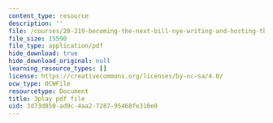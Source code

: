 ```yaml
---
content_type: resource
description: ''
file: /courses/20-219-becoming-the-next-bill-nye-writing-and-hosting-the-educational-show-january-iap-2015/3d73d850ad9c4aa2728795468fe310e0_C-xZ_Lm7eNY.pdf
file_size: 15590
file_type: application/pdf
hide_download: true
hide_download_original: null
learning_resource_types: []
license: https://creativecommons.org/licenses/by-nc-sa/4.0/
ocw_type: OCWFile
resourcetype: Document
title: 3play pdf file
uid: 3d73d850-ad9c-4aa2-7287-95468fe310e0
---
```

